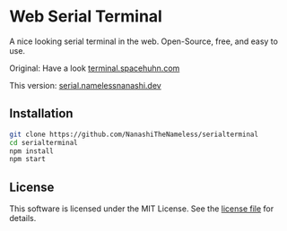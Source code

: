# Web Serial Terminal

A nice looking serial terminal in the web. Open-Source, free, and easy to use.

Original: Have a look [terminal.spacehuhn.com](https://terminal.spacehuhn.com)

This version: [serial.namelessnanashi.dev](https://serial.namelessnanashi.dev)

## Installation

```sh
git clone https://github.com/NanashiTheNameless/serialterminal
cd serialterminal
npm install
npm start
```

## License

This software is licensed under the MIT License. See the [license file](LICENSE) for details.
